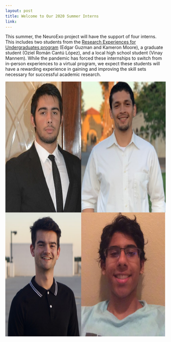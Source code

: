 ```yaml
---
layout: post
title: Welcome to Our 2020 Summer Interns
link:
---
```


<p>This summer, the NeuroExo project will have the support of four interns. This includes two students from the <a href="http://reu.egr.uh.edu/">Research Experiences for Undergraduates program</a> (Edgar Guzman and Kameron Moore), a graduate student (Oziel Román Cantú López), and a local high school student (Vinay Mannem). While the pandemic has forced these internships to switch from in-person experiences to a virtual program, we expect these students will have a rewarding experience in gaining and improving the skill sets necessary for successful academic research.</p>
<img src="/photos/2020interns.png" width="800" height="800" >
